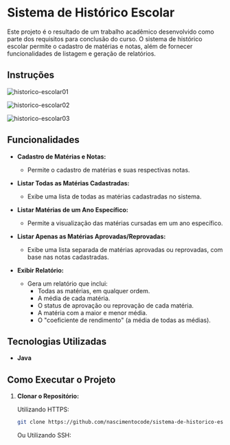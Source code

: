 # Sistema de Histórico Escolar

Este projeto é o resultado de um trabalho acadêmico desenvolvido como parte dos requisitos para conclusão do curso. O sistema de histórico escolar permite o cadastro de matérias e notas, além de fornecer funcionalidades de listagem e geração de relatórios.

## Instruções

![historico-escolar01](https://github.com/nascimentocode/sistema-de-historico-escolar/assets/68881676/d5235878-5e58-4605-a752-1634ec2dd518)

![historico-escolar02](https://github.com/nascimentocode/sistema-de-historico-escolar/assets/68881676/8692fc5e-0ea8-4c00-a148-bcc0174073e0)

![historico-escolar03](https://github.com/nascimentocode/sistema-de-historico-escolar/assets/68881676/4d833264-0d8a-494c-bdcc-1d1d5d526964)

## Funcionalidades

- **Cadastro de Matérias e Notas:**
  - Permite o cadastro de matérias e suas respectivas notas.

- **Listar Todas as Matérias Cadastradas:**
  - Exibe uma lista de todas as matérias cadastradas no sistema.

- **Listar Matérias de um Ano Específico:**
  - Permite a visualização das matérias cursadas em um ano específico.

- **Listar Apenas as Matérias Aprovadas/Reprovadas:**
  - Exibe uma lista separada de matérias aprovadas ou reprovadas, com base nas notas cadastradas.

- **Exibir Relatório:**
  - Gera um relatório que inclui:
    - Todas as matérias, em qualquer ordem.
    - A média de cada matéria.
    - O status de aprovação ou reprovação de cada matéria.
    - A matéria com a maior e menor média.
    - O "coeficiente de rendimento" (a média de todas as médias).

## Tecnologias Utilizadas

- **Java**

## Como Executar o Projeto

1. **Clonar o Repositório:**
   
   Utilizando HTTPS:
   ```bash
   git clone https://github.com/nascimentocode/sistema-de-historico-escolar.git
   ```

   Ou Utilizando SSH:
